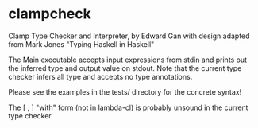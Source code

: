 clampcheck
==========

Clamp Type Checker and Interpreter, by Edward Gan
with design adapted from Mark Jones "Typing Haskell in Haskell"

The Main executable accepts input expressions from stdin and prints
out the inferred type and output value on stdout. Note that the
current type checker infers all type and accepts no type annotations.

Please see the examples in the tests/ directory for the concrete
syntax!

The [ , ] "with" form (not in lambda-cl) is probably unsound in the
current type checker.
